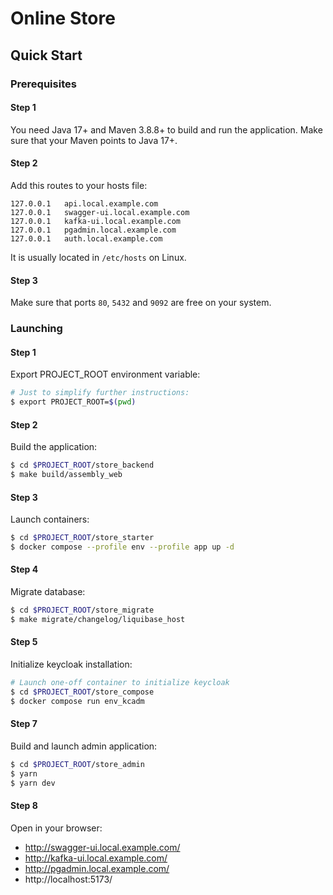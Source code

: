 # Online Store

## Quick Start

### Prerequisites

#### Step 1

You need Java 17+ and Maven 3.8.8+ to build and run the application. Make sure that your Maven points to Java 17+.

#### Step 2

Add this routes to your hosts file:

```
127.0.0.1   api.local.example.com
127.0.0.1   swagger-ui.local.example.com
127.0.0.1   kafka-ui.local.example.com
127.0.0.1   pgadmin.local.example.com
127.0.0.1   auth.local.example.com
```

It is usually located in `/etc/hosts` on Linux.

#### Step 3

Make sure that ports `80`, `5432` and `9092` are free on your system.

### Launching

#### Step 1

Export PROJECT_ROOT environment variable:

```bash
# Just to simplify further instructions:
$ export PROJECT_ROOT=$(pwd)
```

#### Step 2

Build the application:

```bash
$ cd $PROJECT_ROOT/store_backend
$ make build/assembly_web
```

#### Step 3

Launch containers:

```bash
$ cd $PROJECT_ROOT/store_starter
$ docker compose --profile env --profile app up -d
```

#### Step 4

Migrate database:

```bash
$ cd $PROJECT_ROOT/store_migrate
$ make migrate/changelog/liquibase_host
```

#### Step 5

Initialize keycloak installation:

```bash
# Launch one-off container to initialize keycloak
$ cd $PROJECT_ROOT/store_compose
$ docker compose run env_kcadm
```

#### Step 7

Build and launch admin application:

```bash
$ cd $PROJECT_ROOT/store_admin
$ yarn
$ yarn dev
```

#### Step 8

Open in your browser:

- http://swagger-ui.local.example.com/
- http://kafka-ui.local.example.com/
- http://pgadmin.local.example.com/
- http://localhost:5173/
